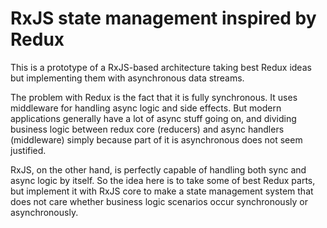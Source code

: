 # RxJS state management inspired by Redux 

This is a prototype of a RxJS-based architecture taking best Redux ideas but implementing them with asynchronous data streams.

The problem with Redux is the fact that it is fully synchronous. It uses middleware for handling async logic and side effects. But modern applications generally have a lot of async stuff going on, and dividing business logic between redux core (reducers) and async handlers (middleware) simply because part of it is asynchronous does not seem justified.

RxJS, on the other hand, is perfectly capable of handling both sync and async logic by itself. So the idea here is to take some of best Redux parts, but implement it with RxJS core to make a state management system that does not care whether business logic scenarios occur synchronously or asynchronously.